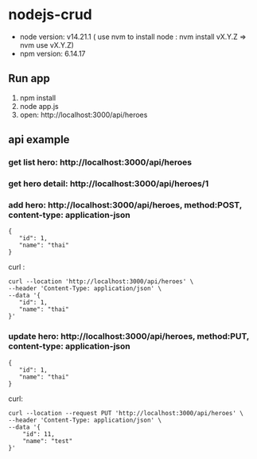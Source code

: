 # nodejs-crud

- node version: v14.21.1 ( use nvm to install node : nvm install vX.Y.Z => nvm use vX.Y.Z) 
- npm version: 6.14.17

## Run app 
1. npm install
2. node app.js
3. open: http://localhost:3000/api/heroes

## api example

### get list hero: http://localhost:3000/api/heroes

### get hero detail: http://localhost:3000/api/heroes/1

### add hero:  http://localhost:3000/api/heroes, method:POST, content-type: application-json
```
{
   "id": 1,
   "name": "thai"
}
```
curl :
```
curl --location 'http://localhost:3000/api/heroes' \
--header 'Content-Type: application/json' \
--data '{
   "id": 1,
   "name": "thai"
}'
```

### update hero: http://localhost:3000/api/heroes, method:PUT, content-type: application-json
```
{
   "id": 1,
   "name": "thai"
}
```
curl:
```
curl --location --request PUT 'http://localhost:3000/api/heroes' \
--header 'Content-Type: application/json' \
--data '{
    "id": 11,
    "name": "test"
}'
```
 
